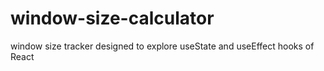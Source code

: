 # window-size-calculator
window size tracker designed to explore useState and useEffect hooks of React
